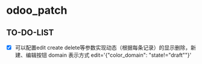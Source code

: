 # odoo_patch
## TO-DO-LIST
- [X] 可以配置edit create delete等参数实现动态（根据每条记录）的显示删除，新建、编辑按钮 domain 表示方式 edit='{"color_domain": "state!=\"draft\""}'
 
